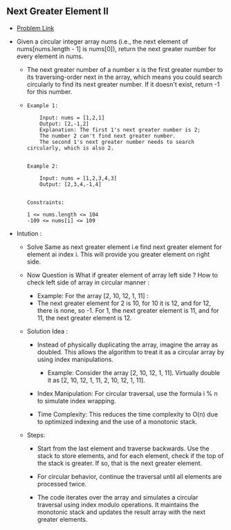 ## Next Greater Element II

* [Problem Link](https://leetcode.com/problems/next-greater-element-ii/description/)

* Given a circular integer array nums (i.e., the next element of nums[nums.length - 1] is nums[0]), return the next greater number for every element in nums.
    - The next greater number of a number x is the first greater number to its traversing-order next in the array, which means you could search circularly to find its next greater number. If it doesn't exist, return -1 for this number.

        
    -   ```
        Example 1:

            Input: nums = [1,2,1]
            Output: [2,-1,2]
            Explanation: The first 1's next greater number is 2; 
            The number 2 can't find next greater number. 
            The second 1's next greater number needs to search circularly, which is also 2.
        
        
        Example 2:
                    
            Input: nums = [1,2,3,4,3]
            Output: [2,3,4,-1,4]
            

        Constraints:

        1 <= nums.length <= 104
        -109 <= nums[i] <= 109

        ```

* Intution : 
    - Solve Same as next greater element i.e find next greater element for element ai index i. This will provide you greater element on right side.
    - Now Question is What if greater element of array left side ? How to check left side of array in circular manner :
        
        - Example: For the array [2, 10, 12, 1, 11] :
        - The next greater element for 2 is 10, for 10 it is 12, and for 12, there is none, so -1. For 1, the next greater element is 11, and for 11, the next greater element is 12.
    
  
    - Solution Idea : 
        - Instead of physically duplicating the array, imagine the array as doubled. This allows the algorithm to treat it as a circular array by using index manipulations.
            - Example: Consider the array [2, 10, 12, 1, 11]. Virtually double it as [2, 10, 12, 1, 11, 2, 10, 12, 1, 11].

        - Index Manipulation: For circular traversal, use the formula i % n to simulate index wrapping.

        - Time Complexity: This reduces the time complexity to O(n) due to optimized indexing and the use of a monotonic stack.

    - Steps:

        - Start from the last element and traverse backwards. Use the stack to store elements, and for each element, check if the top of the stack is greater. If so, that is the next greater element.
        - For circular behavior, continue the traversal until all elements are processed twice.

        - The code iterates over the array and simulates a circular traversal using index modulo operations. It maintains the monotonic stack and updates the result array with the next greater elements.  
